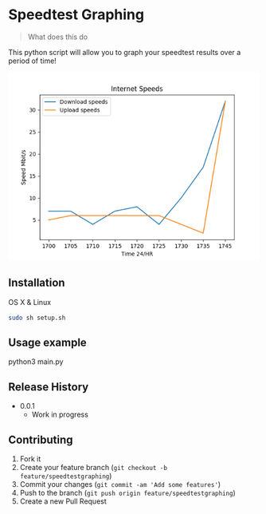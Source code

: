 # Speedtest Graphing
> What does this do


This python script will allow you to graph your speedtest results over a period of time!

![alt text](https://raw.githubusercontent.com/kyleharte/Speedtest-Graphing/master/Examples/2019-05-19.png)
## Installation

OS X & Linux

```sh
sudo sh setup.sh
```



## Usage example

python3 main.py


## Release History

* 0.0.1
    * Work in progress

## Contributing

1. Fork it
2. Create your feature branch (`git checkout -b feature/speedtestgraphing`)
3. Commit your changes (`git commit -am 'Add some features'`)
4. Push to the branch (`git push origin feature/speedtestgraphing`)
5. Create a new Pull Request
